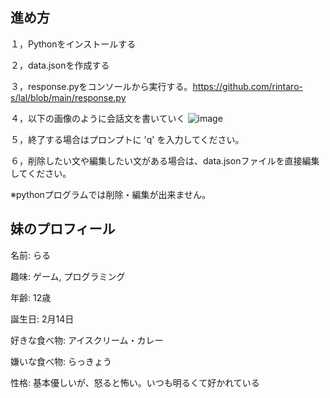 <h2>進め方</h2>
１，Pythonをインストールする

２，data.jsonを作成する

３，response.pyをコンソールから実行する。https://github.com/rintaro-s/lal/blob/main/response.py

４，以下の画像のように会話文を書いていく
![image](https://github.com/user-attachments/assets/33cd82ee-c67d-43ed-9d93-0ba1bde06dd7)

５，終了する場合はプロンプトに 'q' を入力してください。

６，削除したい文や編集したい文がある場合は、data.jsonファイルを直接編集してください。

※pythonプログラムでは削除・編集が出来ません。



<h2>妹のプロフィール</h2>
名前: らる

趣味: ゲーム, プログラミング

年齢: 12歳

誕生日: 2月14日

好きな食べ物: アイスクリーム・カレー

嫌いな食べ物: らっきょう

性格: 基本優しいが、怒ると怖い。いつも明るくて好かれている
